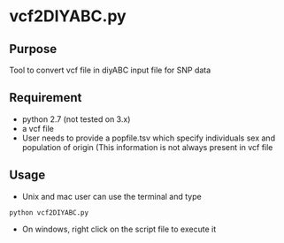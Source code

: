 # vcf2DIYABC.py

Purpose
-------

Tool to convert vcf file in diyABC input file for SNP data

Requirement
-----------
* python 2.7 (not tested on 3.x) 
* a vcf file
* User needs to provide a popfile.tsv which specify individuals sex and population of origin (This information is not always present in vcf file

Usage
-----
* Unix and mac user can use the terminal and type
```
python vcf2DIYABC.py
```

* On windows, right click on the script file to execute it
